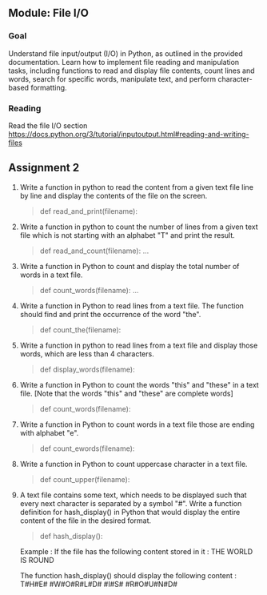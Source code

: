 
## Module: File I/O
### Goal
Understand file input/output (I/O) in Python, as outlined in the provided documentation. Learn how to implement file reading and manipulation tasks, including functions to read and display file contents, count lines and words, search for specific words, manipulate text, and perform character-based formatting.
### Reading

Read the file I/O section  
<https://docs.python.org/3/tutorial/inputoutput.html#reading-and-writing-files>


## Assignment 2 

1. Write a function in python to read the content from a given text file line by line and display the contents of the file on the screen.
    
    > def read_and_print(filename):
    > 

2. Write a function in python to count the number of lines from a given text file which is not starting with an alphabet "T" and print the result. 
    
    > def read_and_count(filename):
    >    ...

3. Write a function in Python to count and display the total number of words in a text file. 
    
    > def count_words(filename):
    >    ...  
    >  

4. Write a function in Python to read lines from a text file. The function should find and print the occurrence of the word "the".
    
    > def count_the(filename):
    > 

5. Write a function in python to read lines from a text file and display those words, which are less than 4 characters.
    > def display_words(filename):



6. Write a function in Python to count the words "this" and "these" in a text file. [Note that the words "this" and "these" are complete words]
    > def count_words(filename):

7. Write a function in Python to count words in a text file those are ending with alphabet "e".
    > def count_ewords(filename):

8. Write a function in Python to count uppercase character in a text file.
    > def count_upper(filename):

9. A text file contains some text, which needs to be displayed such that every next character is separated by a symbol "#". Write a function definition for hash_display() in Python that would display the entire content of the file in the desired format.

    > def hash_display():

    Example :
    If the file has the following content stored in it :
    THE WORLD IS ROUND

    The function hash_display() should display the following content :
    T#H#E# #W#O#R#L#D# #I#S# #R#O#U#N#D# 